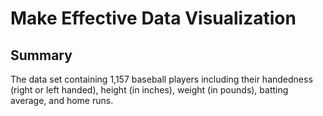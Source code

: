# Make Effective Data Visualization

## Summary
The data set containing 1,157 baseball players including their handedness (right or left handed), height (in inches), weight (in pounds), batting average, and home runs.

